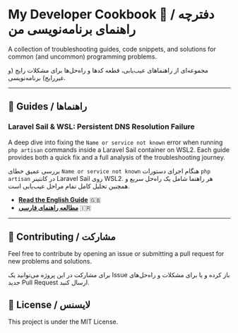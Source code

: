 # My Developer Cookbook 🍳 / دفترچه راهنمای برنامه‌نویسی من

A collection of troubleshooting guides, code snippets, and solutions for common (and uncommon) programming problems.

مجموعه‌ای از راهنماهای عیب‌یابی، قطعه کدها و راه‌حل‌ها برای مشکلات رایج (و غیررایج) برنامه‌نویسی.

---

## 📕 Guides / راهنماها

### Laravel Sail & WSL: Persistent DNS Resolution Failure

A deep dive into fixing the `Name or service not known` error when running `php artisan` commands inside a Laravel Sail container on WSL2. Each guide provides both a quick fix and a full analysis of the troubleshooting journey.

بررسی عمیق خطای `Name or service not known` هنگام اجرای دستورات `php artisan` در کانتینر Laravel Sail روی WSL2. هر راهنما شامل یک راه‌حل سریع و همچنین تحلیل کامل تمام مراحل عیب‌یابی است.

* **[Read the English Guide](./docs/EN.md)** 🇬🇧
* **[مطالعه راهنمای فارسی](./docs/FA.md)** 🇮🇷

---

## 📝 Contributing / مشارکت

Feel free to contribute by opening an issue or submitting a pull request for new problems and solutions.

برای مشارکت در این پروژه می‌توانید یک Issue باز کرده و یا برای مشکلات و راه‌حل‌های جدید Pull Request ارسال کنید.

## 📄 License / لایسنس

This project is under the MIT License.